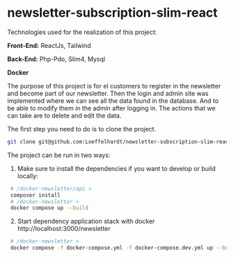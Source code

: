 # newsletter-subscription-slim-react
Technologies used for the realization of this project:

**Front-End:** ReactJs, Tailwind


**Back-End:** Php-Pdo, Slim4, Mysql

**Docker**

The purpose of this project is for el customers to register in the newsletter and become part of our newsletter.
Then the login and admin site was implemented where we can see all the data found in the database. And to be able to modify them in the admin after logging in.
The actions that we can take are to delete and edit the data.

The first step you need to do is to clone the project.
```bash
git clone git@github.com:Loeffelhardt/newsletter-subscription-slim-react.git
```
The project can be run in two ways: 

1. Make sure to install the dependencies if you want to develop or build locally:
```bash
 # /docker-newsletter/api > 
 composer install
 # /docker-newsletter > 
 docker compose up --build
```
2. Start dependency application stack with docker http://localhost:3000/newsletter
```bash
 # /docker-newsletter > 
 docker compose -f docker-compose.yml -f docker-compose.dev.yml up --build
 ```